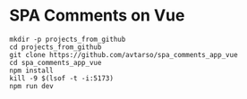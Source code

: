 # SPA Comments on Vue

    mkdir -p projects_from_github
    cd projects_from_github
    git clone https://github.com/avtarso/spa_comments_app_vue
    cd spa_comments_app_vue
    npm install
    kill -9 $(lsof -t -i:5173)
    npm run dev